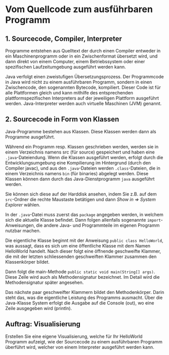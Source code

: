 # Vom Quellcode zum ausführbaren Programm

<!-- TODO: Vereinfachen! verstehen die Lehrnenden nie im Leben -->

## 1. Sourcecode, Compiler, Interpreter

Programme entstehen aus Quelltext der durch einen Compiler entweder in ein
Maschinenprogramm oder in ein Zwischenformat übersetzt wird, und dann direkt von
einem Computer, einem Betriebssystem oder einer spezifischen Laufzeitumgebung
ausgeführt werden kann.

Java verfolgt einen zweistufigen Übersetzungsprozess. Der Programmcode in Java
wird nicht zu einem ausführbaren Programm, sondern in einen Zwischencode, den
sogenannten Bytecode, kompiliert. Dieser Code ist für alle Plattformen gleich
und kann mithilfe des entsprechenden plattformspezifischen Interpreters auf der
jeweiligen Plattform ausgeführt werden. Java-Interpreter werden auch virtuelle
Maschinen (JVM) genannt.

## 2. Sourcecode in Form von Klassen

Java-Programme bestehen aus Klassen. Diese Klassen werden dann als Programme
ausgeführt.

Während ein Programm resp. Klassen geschrieben werden, werden sie in einem
Verzeichnis namens src (für source) gespeichert und haben eine
`.java`-Dateiendung. Wenn die Klassen ausgeführt werden, erfolgt durch die
Entwicklungsumgebung eine Kompilierung im Hintergrund (durch den Compiler
javac), und aus den `.java`-Dateien werden `.class`-Dateien, die in einem
Verzeichnis namens `bin` (für binaries) abgelegt werden. Diese Klassen können
dann durch das Java-Dienstprogramm `java` ausgeführt werden.

Sie können sich diese auf der Harddisk ansehen, indem Sie z.B. auf dem
`src`-Ordner die rechte Maustaste betätigen und dann _Show in => System
Explorer_ wählen.

In der `.java`-Datei muss zuerst das `package` angegeben werden, in welchem sich
die aktuelle Klasse befindet. Dann folgen allenfalls sogenannte
`import`-Anweisungen, die andere Java- und Programmteile im eigenen Programm
nutzbar machen.

Die eigentliche Klasse beginnt mit der Anweisung `public class HelloWorld`, was
aussagt, dass es sich um eine öffentliche Klasse mit dem Namen HelloWorld
handelt. Nach dieser folgt eine öffnende geschweifte Klammer, die mit der
letzten schliessenden geschweiften Klammer zusammen den Klassenkörper bildet.

Dann folgt die main-Methode `public static void main(String[] args)`. Diese
Zeile wird auch als Methodensignatur bezeichnet. Im Detail wird die
Methodensignatur später angesehen.

Das nächste paar geschweifter Klammern bildet den Methodenkörper. Darin steht
das, was die eigentliche Leistung des Programms ausmacht. Über die Java-Klasse
System erfolgt die Ausgabe auf die Console (out), wo eine Zeile ausgegeben wird
(println).

## Auftrag: Visualisierung

Erstellen Sie eine eigene Visualisierung, welche für Ihr HelloWorld Programm
aufzeigt, wie der Sourcecode zu einem ausführbaren Programm überführt wird,
welcher von einem Interpreter ausgeführt werden kann.
